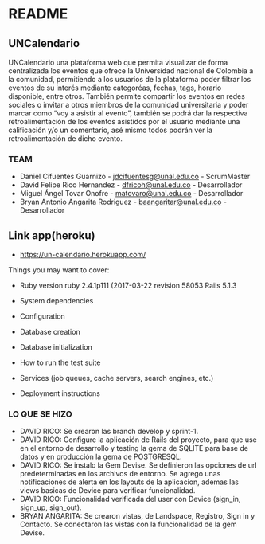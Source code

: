 # README

## **UNCalendario**

UNCalendario una plataforma web que permita visualizar de forma centralizada los eventos que ofrece la Universidad nacional de Colombia a la comunidad, permitiendo a los usuarios de la plataforma poder filtrar los eventos de su interés mediante categoréas, fechas, tags, horario disponible, entre otros. También permite compartir los eventos en redes sociales o invitar a otros miembros de la comunidad universitaria y poder marcar como “voy a asistir al evento”, también se podrá dar la respectiva retroalimentación de los eventos asistidos por el usuario mediante una calificación y/o un comentario, asé mismo todos podrán ver la retroalimentación de dicho evento.


### TEAM

* Daniel Cifuentes Guarnizo - jdcifuentesg@unal.edu.co - ScrumMaster
* David Felipe Rico Hernandez - dfricoh@unal.edu.co - Desarrollador
* Miguel Ángel Tovar Onofre - matovaro@unal.edu.co - Desarrollador
* Bryan Antonio Angarita Rodriguez - baangaritar@unal.edu.co - Desarrollador


## **Link app(heroku)**
* https://un-calendario.herokuapp.com/

Things you may want to cover:

* Ruby version 
	ruby 2.4.1p111 (2017-03-22 revision 58053
	Rails 5.1.3

* System dependencies

* Configuration

* Database creation

* Database initialization

* How to run the test suite

* Services (job queues, cache servers, search engines, etc.)

* Deployment instructions

### LO QUE SE HIZO

* DAVID RICO: Se crearon las branch develop y sprint-1.
* DAVID RICO: Configure la aplicación de Rails del proyecto, para que use en el entorno de desarrollo y testing la gema de SQLITE para base de datos
              y en producción la gema de POSTGRESQL.
* DAVID RICO: Se instalo la Gem Devise. Se definieron las opciones de url predeterminadas en los archivos de entorno. Se agrego unas notificaciones
			  de alerta en los layouts de la aplicacion, ademas las views basicas de Device para verificar funcionalidad.
* DAVID RICO: Funcionalidad verificada del user con Device (sign_in, sign_up, sign_out).
* BRYAN ANGARITA: Se crearon vistas, de Landspace, Registro, Sign in y Contacto. Se conectaron las vistas con la funcionalidad de la gem Devise.
